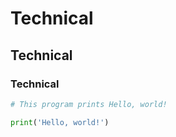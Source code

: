 # Technical

## Technical

### Technical

```python
# This program prints Hello, world!

print('Hello, world!')

```
